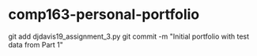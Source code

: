 # comp163-personal-portfolio
git add djdavis19_assignment_3.py 
git commit -m "Initial portfolio with test data from Part 1"
